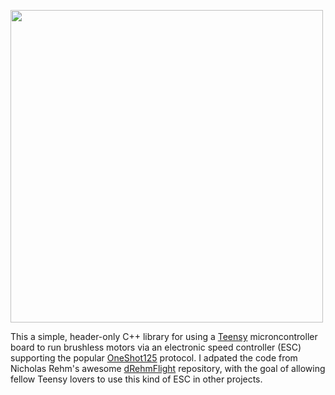 <a href="https://www.youtube.com/watch?v=b7x2g3awrsw"><img src="sreenshot.jpg" width=500></a>

This a simple, header-only C++ library for using a 
[Teensy](https://www.pjrc.com/teensy/)
microncontroller board to run brushless motors via an electronic speed
controller (ESC) supporting the popular
[OneShot125](https://oscarliang.com/oneshot125-esc-quadcopter-fpv/) protocol.  I adpated the code from
Nicholas Rehm's awesome
[dRehmFlight](https://github.com/nickrehm/dRehmFlight) repository, with the goal of allowing
fellow Teensy lovers to use this kind of ESC in other projects.
